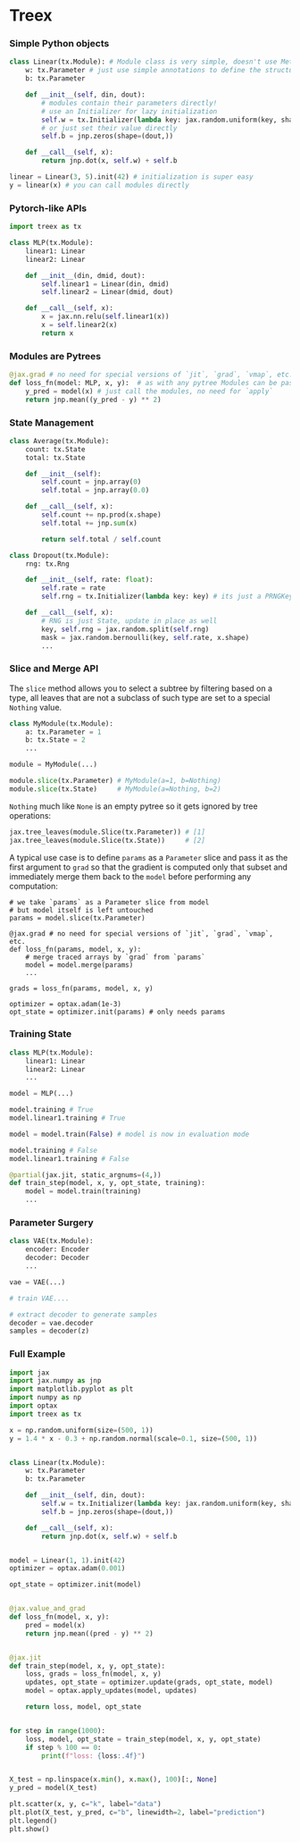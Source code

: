 # Treex

### Simple Python objects
```python
class Linear(tx.Module): # Module class is very simple, doesn't use MetaClass magic
    w: tx.Parameter # just use simple annotations to define the structure
    b: tx.Parameter 

    def __init__(self, din, dout):
        # modules contain their parameters directly!
        # use an Initializer for lazy initialization
        self.w = tx.Initializer(lambda key: jax.random.uniform(key, shape=(din, dout)))
        # or just set their value directly
        self.b = jnp.zeros(shape=(dout,))

    def __call__(self, x):
        return jnp.dot(x, self.w) + self.b

linear = Linear(3, 5).init(42) # initialization is super easy
y = linear(x) # you can call modules directly
```

### Pytorch-like APIs

```python
import treex as tx

class MLP(tx.Module):
    linear1: Linear
    linear2: Linear

    def __init__(din, dmid, dout):
        self.linear1 = Linear(din, dmid)
        self.linear2 = Linear(dmid, dout)

    def __call__(self, x):
        x = jax.nn.relu(self.linear1(x))
        x = self.linear2(x)
        return x
```

### Modules are Pytrees
```python
@jax.grad # no need for special versions of `jit`, `grad`, `vmap`, etc.
def loss_fn(model: MLP, x, y):  # as with any pytree Modules can be passed through `grad`
    y_pred = model(x) # just call the modules, no need for `apply`
    return jnp.mean((y_pred - y) ** 2)
```

### State Management
```python
class Average(tx.Module):
    count: tx.State
    total: tx.State

    def __init__(self):
        self.count = jnp.array(0)
        self.total = jnp.array(0.0)

    def __call__(self, x):
        self.count += np.prod(x.shape)
        self.total += jnp.sum(x)

        return self.total / self.count
```

```python
class Dropout(tx.Module):
    rng: tx.Rng

    def __init__(self, rate: float):
        self.rate = rate
        self.rng = tx.Initializer(lambda key: key) # its just a PRNGKey

    def __call__(self, x):
        # RNG is just State, update in place as well
        key, self.rng = jax.random.split(self.rng)
        mask = jax.random.bernoulli(key, self.rate, x.shape)
        ...
```

### Slice and Merge API
The `slice` method allows you to select a subtree by filtering based on a type, all leaves that are not a subclass of such type are set to a special `Nothing` value.
```python
class MyModule(tx.Module):
    a: tx.Parameter = 1
    b: tx.State = 2
    ...

module = MyModule(...)

module.slice(tx.Parameter) # MyModule(a=1, b=Nothing)
module.slice(tx.State)     # MyModule(a=Nothing, b=2)
```
`Nothing` much like `None` is an empty pytree so it gets ignored by tree operations:

```python
jax.tree_leaves(module.Slice(tx.Parameter)) # [1]
jax.tree_leaves(module.Slice(tx.State))     # [2]
```

A typical use case is to define `params` as a `Parameter` slice and pass it as the first argument to `grad` so that the gradient is computed only that subset and immediately merge them back to the `model` before performing any computation:

```python~
# we take `params` as a Parameter slice from model
# but model itself is left untouched
params = model.slice(tx.Parameter)

@jax.grad # no need for special versions of `jit`, `grad`, `vmap`, etc.
def loss_fn(params, model, x, y):
    # merge traced arrays by `grad` from `params`
    model = model.merge(params)
    ...

grads = loss_fn(params, model, x, y) 

optimizer = optax.adam(1e-3)
opt_state = optimizer.init(params) # only needs params
```

### Training State
```python
class MLP(tx.Module):
    linear1: Linear
    linear2: Linear
    ...

model = MLP(...)

model.training # True
model.linear1.training # True

model = model.train(False) # model is now in evaluation mode

model.training # False
model.linear1.training # False
```

```python
@partial(jax.jit, static_argnums=(4,))
def train_step(model, x, y, opt_state, training):
    model = model.train(training)
    ...
```

### Parameter Surgery
```python
class VAE(tx.Module):
    encoder: Encoder
    decoder: Decoder
    ...

vae = VAE(...)

# train VAE....

# extract decoder to generate samples
decoder = vae.decoder
samples = decoder(z)
```


### Full Example

```python
import jax
import jax.numpy as jnp
import matplotlib.pyplot as plt
import numpy as np
import optax
import treex as tx

x = np.random.uniform(size=(500, 1))
y = 1.4 * x - 0.3 + np.random.normal(scale=0.1, size=(500, 1))


class Linear(tx.Module):
    w: tx.Parameter
    b: tx.Parameter

    def __init__(self, din, dout):
        self.w = tx.Initializer(lambda key: jax.random.uniform(key, shape=(din, dout)))
        self.b = jnp.zeros(shape=(dout,))

    def __call__(self, x):
        return jnp.dot(x, self.w) + self.b


model = Linear(1, 1).init(42)
optimizer = optax.adam(0.001)

opt_state = optimizer.init(model)


@jax.value_and_grad
def loss_fn(model, x, y):
    pred = model(x)
    return jnp.mean((pred - y) ** 2)


@jax.jit
def train_step(model, x, y, opt_state):
    loss, grads = loss_fn(model, x, y)
    updates, opt_state = optimizer.update(grads, opt_state, model)
    model = optax.apply_updates(model, updates)

    return loss, model, opt_state


for step in range(1000):
    loss, model, opt_state = train_step(model, x, y, opt_state)
    if step % 100 == 0:
        print(f"loss: {loss:.4f}")


X_test = np.linspace(x.min(), x.max(), 100)[:, None]
y_pred = model(X_test)

plt.scatter(x, y, c="k", label="data")
plt.plot(X_test, y_pred, c="b", linewidth=2, label="prediction")
plt.legend()
plt.show()
```